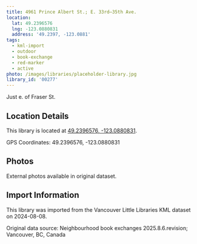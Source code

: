 ```yaml
---
title: 4961 Prince Albert St.; E. 33rd—35th Ave.
location:
  lat: 49.2396576
  lng: -123.0880831
  address: '49.2397, -123.0881'
tags:
  - kml-import
  - outdoor
  - book-exchange
  - red-marker
  - active
photo: /images/libraries/placeholder-library.jpg
library_id: '00277'
---
```

Just e. of Fraser St.

## Location Details

This library is located at [49.2396576, -123.0880831](https://www.google.com/maps?q=49.2396576,-123.0880831).

GPS Coordinates: 49.2396576, -123.0880831

## Photos

External photos available in original dataset.

## Import Information

This library was imported from the Vancouver Little Libraries KML dataset on 2024-08-08.

Original data source: Neighbourhood book exchanges 2025.8.6.revision; Vancouver, BC, Canada
